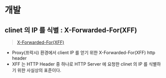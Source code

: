 # 개발

## clinet 의 IP 를 식별 : X-Forwarded-For(XFF)
> [X-Forwarded-For(XFF)](https://www.lesstif.com/software-architect/proxy-client-ip-x-forwarded-for-xff-http-header-20775886.html)

* Proxy(프락시) 환경에서 client IP 를 얻기 위한 X-Forwarded-For(XFF) http header
* XFF 는 HTTP Header 중 하나로 HTTP Server 에 요청한 clinet 의 IP 를 식별하기 위한 사실상의 표준이다.

